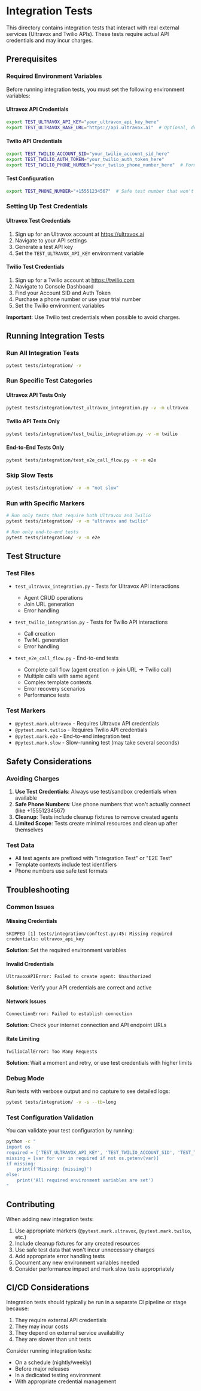 # Integration Tests

This directory contains integration tests that interact with real external services (Ultravox and Twilio APIs). These tests require actual API credentials and may incur charges.

## Prerequisites

### Required Environment Variables

Before running integration tests, you must set the following environment variables:

#### Ultravox API Credentials
```bash
export TEST_ULTRAVOX_API_KEY="your_ultravox_api_key_here"
export TEST_ULTRAVOX_BASE_URL="https://api.ultravox.ai"  # Optional, defaults to production URL
```

#### Twilio API Credentials
```bash
export TEST_TWILIO_ACCOUNT_SID="your_twilio_account_sid_here"
export TEST_TWILIO_AUTH_TOKEN="your_twilio_auth_token_here"
export TEST_TWILIO_PHONE_NUMBER="your_twilio_phone_number_here"  # Format: +1234567890
```

#### Test Configuration
```bash
export TEST_PHONE_NUMBER="+15551234567"  # Safe test number that won't actually be called
```

### Setting Up Test Credentials

#### Ultravox Test Credentials
1. Sign up for an Ultravox account at https://ultravox.ai
2. Navigate to your API settings
3. Generate a test API key
4. Set the `TEST_ULTRAVOX_API_KEY` environment variable

#### Twilio Test Credentials
1. Sign up for a Twilio account at https://twilio.com
2. Navigate to Console Dashboard
3. Find your Account SID and Auth Token
4. Purchase a phone number or use your trial number
5. Set the Twilio environment variables

**Important**: Use Twilio test credentials when possible to avoid charges.

## Running Integration Tests

### Run All Integration Tests
```bash
pytest tests/integration/ -v
```

### Run Specific Test Categories

#### Ultravox API Tests Only
```bash
pytest tests/integration/test_ultravox_integration.py -v -m ultravox
```

#### Twilio API Tests Only
```bash
pytest tests/integration/test_twilio_integration.py -v -m twilio
```

#### End-to-End Tests Only
```bash
pytest tests/integration/test_e2e_call_flow.py -v -m e2e
```

### Skip Slow Tests
```bash
pytest tests/integration/ -v -m "not slow"
```

### Run with Specific Markers
```bash
# Run only tests that require both Ultravox and Twilio
pytest tests/integration/ -v -m "ultravox and twilio"

# Run only end-to-end tests
pytest tests/integration/ -v -m e2e
```

## Test Structure

### Test Files

- `test_ultravox_integration.py` - Tests for Ultravox API interactions
  - Agent CRUD operations
  - Join URL generation
  - Error handling
  
- `test_twilio_integration.py` - Tests for Twilio API interactions
  - Call creation
  - TwiML generation
  - Error handling
  
- `test_e2e_call_flow.py` - End-to-end tests
  - Complete call flow (agent creation → join URL → Twilio call)
  - Multiple calls with same agent
  - Complex template contexts
  - Error recovery scenarios
  - Performance tests

### Test Markers

- `@pytest.mark.ultravox` - Requires Ultravox API credentials
- `@pytest.mark.twilio` - Requires Twilio API credentials
- `@pytest.mark.e2e` - End-to-end integration test
- `@pytest.mark.slow` - Slow-running test (may take several seconds)

## Safety Considerations

### Avoiding Charges

1. **Use Test Credentials**: Always use test/sandbox credentials when available
2. **Safe Phone Numbers**: Use phone numbers that won't actually connect (like +15551234567)
3. **Cleanup**: Tests include cleanup fixtures to remove created agents
4. **Limited Scope**: Tests create minimal resources and clean up after themselves

### Test Data

- All test agents are prefixed with "Integration Test" or "E2E Test"
- Template contexts include test identifiers
- Phone numbers use safe test formats

## Troubleshooting

### Common Issues

#### Missing Credentials
```
SKIPPED [1] tests/integration/conftest.py:45: Missing required credentials: ultravox_api_key
```
**Solution**: Set the required environment variables

#### Invalid Credentials
```
UltravoxAPIError: Failed to create agent: Unauthorized
```
**Solution**: Verify your API credentials are correct and active

#### Network Issues
```
ConnectionError: Failed to establish connection
```
**Solution**: Check your internet connection and API endpoint URLs

#### Rate Limiting
```
TwilioCallError: Too Many Requests
```
**Solution**: Wait a moment and retry, or use test credentials with higher limits

### Debug Mode

Run tests with verbose output and no capture to see detailed logs:
```bash
pytest tests/integration/ -v -s --tb=long
```

### Test Configuration Validation

You can validate your test configuration by running:
```bash
python -c "
import os
required = ['TEST_ULTRAVOX_API_KEY', 'TEST_TWILIO_ACCOUNT_SID', 'TEST_TWILIO_AUTH_TOKEN', 'TEST_TWILIO_PHONE_NUMBER']
missing = [var for var in required if not os.getenv(var)]
if missing:
    print(f'Missing: {missing}')
else:
    print('All required environment variables are set')
"
```

## Contributing

When adding new integration tests:

1. Use appropriate markers (`@pytest.mark.ultravox`, `@pytest.mark.twilio`, etc.)
2. Include cleanup fixtures for any created resources
3. Use safe test data that won't incur unnecessary charges
4. Add appropriate error handling tests
5. Document any new environment variables needed
6. Consider performance impact and mark slow tests appropriately

## CI/CD Considerations

Integration tests should typically be run in a separate CI pipeline or stage because:

1. They require external API credentials
2. They may incur costs
3. They depend on external service availability
4. They are slower than unit tests

Consider running integration tests:
- On a schedule (nightly/weekly)
- Before major releases
- In a dedicated testing environment
- With appropriate credential management
